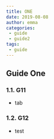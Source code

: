 ```yaml
---
title: ONE
date: 2019-08-08
author: emma
categories:
 - guide
 - guide2
tags:
 - guide
---
```


## Guide One

### 1.1. G11
+ tab

### 1.2. G12
+ test